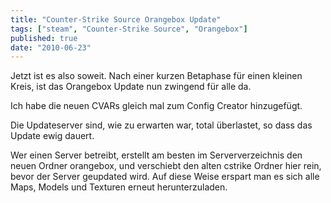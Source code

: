 ```yaml
---
title: "Counter-Strike Source Orangebox Update"
tags: ["steam", "Counter-Strike Source", "Orangebox"]
published: true
date: "2010-06-23"
---
```


Jetzt ist es also soweit. Nach einer kurzen Betaphase für einen kleinen Kreis, ist das Orangebox Update nun zwingend für alle da.

Ich habe die neuen CVARs gleich mal zum Config Creator hinzugefügt.

Die Updateserver sind, wie zu erwarten war, total überlastet, so dass das Update ewig dauert.

Wer einen Server betreibt, erstellt am besten im Serververzeichnis den neuen Ordner orangebox, und verschiebt den alten cstrike Ordner hier rein, bevor der Server geupdated wird. Auf diese Weise erspart man es sich alle Maps, Models und Texturen erneut herunterzuladen.

